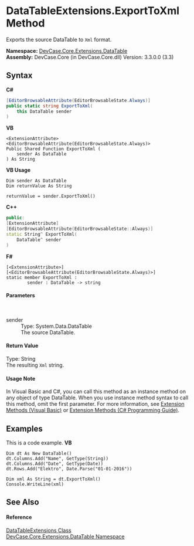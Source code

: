 # DataTableExtensions.ExportToXml Method 
 

Exports the source DataTable to `Xml` format.

**Namespace:**&nbsp;<a href="N_DevCase_Core_Extensions_DataTable">DevCase.Core.Extensions.DataTable</a><br />**Assembly:**&nbsp;DevCase.Core (in DevCase.Core.dll) Version: 3.3.0.0 (3.3)

## Syntax

**C#**<br />
``` C#
[EditorBrowsableAttribute(EditorBrowsableState.Always)]
public static string ExportToXml(
	this DataTable sender
)
```

**VB**<br />
``` VB
<ExtensionAttribute>
<EditorBrowsableAttribute(EditorBrowsableState.Always)>
Public Shared Function ExportToXml ( 
	sender As DataTable
) As String
```

**VB Usage**<br />
``` VB Usage
Dim sender As DataTable
Dim returnValue As String

returnValue = sender.ExportToXml()
```

**C++**<br />
``` C++
public:
[ExtensionAttribute]
[EditorBrowsableAttribute(EditorBrowsableState::Always)]
static String^ ExportToXml(
	DataTable^ sender
)
```

**F#**<br />
``` F#
[<ExtensionAttribute>]
[<EditorBrowsableAttribute(EditorBrowsableState.Always)>]
static member ExportToXml : 
        sender : DataTable -> string 

```


#### Parameters
&nbsp;<dl><dt>sender</dt><dd>Type: System.Data.DataTable<br />The source DataTable.</dd></dl>

#### Return Value
Type: String<br />The resulting `Xml` string.

#### Usage Note
In Visual Basic and C#, you can call this method as an instance method on any object of type DataTable. When you use instance method syntax to call this method, omit the first parameter. For more information, see <a href="https://docs.microsoft.com/dotnet/visual-basic/programming-guide/language-features/procedures/extension-methods">Extension Methods (Visual Basic)</a> or <a href="https://docs.microsoft.com/dotnet/csharp/programming-guide/classes-and-structs/extension-methods">Extension Methods (C# Programming Guide)</a>.

## Examples
This is a code example. 
**VB**<br />
``` VB
Dim dt As New DataTable()
dt.Columns.Add("Name", GetType(String))
dt.Columns.Add("Date", GetType(Date))
dt.Rows.Add("Elektro", Date.Parse("01-01-2016"))

Dim xml As String = dt.ExportToXml()
Console.WriteLine(xml)
```


## See Also


#### Reference
<a href="T_DevCase_Core_Extensions_DataTable_DataTableExtensions">DataTableExtensions Class</a><br /><a href="N_DevCase_Core_Extensions_DataTable">DevCase.Core.Extensions.DataTable Namespace</a><br />